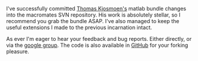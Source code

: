 I've successfully committed [Thomas Kjosmoen's](http://kjosmoen.org/) matlab bundle changes into the macromates SVN repository. His work is absolutely stellar, so I recommend you grab the bundle ASAP. I've also managed to keep the useful extensions I made to the previous incarnation intact.

As ever I'm eager to hear your feedback and bug reports. Either directly, or via the [google group](groups.google.com/group/matlab-tmbundle). The code is also available in [GitHub](http://github.com/mattfoster/matlab-tmbundle/tree/master "mattfoster's matlab-tmbundle at master &mdash; GitHub") for your forking pleasure.

